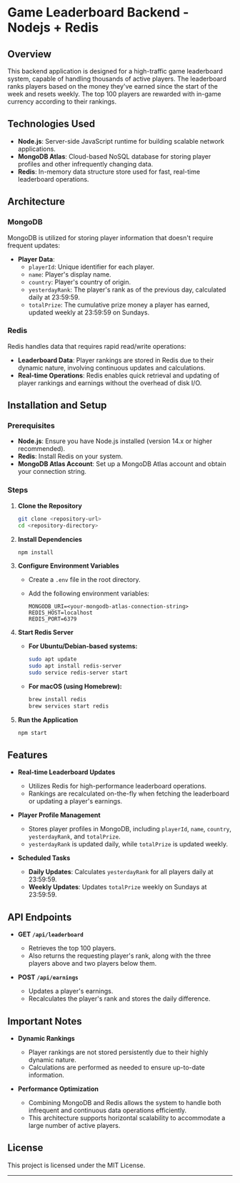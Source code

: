 # Game Leaderboard Backend - Nodejs + Redis

## Overview

This backend application is designed for a high-traffic game leaderboard system, capable of handling thousands of active players. The leaderboard ranks players based on the money they've earned since the start of the week and resets weekly. The top 100 players are rewarded with in-game currency according to their rankings.

## Technologies Used

- **Node.js**: Server-side JavaScript runtime for building scalable network applications.
- **MongoDB Atlas**: Cloud-based NoSQL database for storing player profiles and other infrequently changing data.
- **Redis**: In-memory data structure store used for fast, real-time leaderboard operations.

## Architecture

### MongoDB

MongoDB is utilized for storing player information that doesn't require frequent updates:

- **Player Data**:
  - `playerId`: Unique identifier for each player.
  - `name`: Player's display name.
  - `country`: Player's country of origin.
  - `yesterdayRank`: The player's rank as of the previous day, calculated daily at 23:59:59.
  - `totalPrize`: The cumulative prize money a player has earned, updated weekly at 23:59:59 on Sundays.

### Redis

Redis handles data that requires rapid read/write operations:

- **Leaderboard Data**: Player rankings are stored in Redis due to their dynamic nature, involving continuous updates and calculations.
- **Real-time Operations**: Redis enables quick retrieval and updating of player rankings and earnings without the overhead of disk I/O.

## Installation and Setup

### Prerequisites

- **Node.js**: Ensure you have Node.js installed (version 14.x or higher recommended).
- **Redis**: Install Redis on your system.
- **MongoDB Atlas Account**: Set up a MongoDB Atlas account and obtain your connection string.

### Steps

1. **Clone the Repository**

   ```bash
   git clone <repository-url>
   cd <repository-directory>
   ```

2. **Install Dependencies**

   ```bash
   npm install
   ```

3. **Configure Environment Variables**

   - Create a `.env` file in the root directory.
   - Add the following environment variables:

     ```env
     MONGODB_URI=<your-mongodb-atlas-connection-string>
     REDIS_HOST=localhost
     REDIS_PORT=6379
     ```

4. **Start Redis Server**

   - **For Ubuntu/Debian-based systems:**

     ```bash
     sudo apt update
     sudo apt install redis-server
     sudo service redis-server start
     ```

   - **For macOS (using Homebrew):**

     ```bash
     brew install redis
     brew services start redis
     ```

5. **Run the Application**

   ```bash
   npm start
   ```

## Features

- **Real-time Leaderboard Updates**

  - Utilizes Redis for high-performance leaderboard operations.
  - Rankings are recalculated on-the-fly when fetching the leaderboard or updating a player's earnings.

- **Player Profile Management**

  - Stores player profiles in MongoDB, including `playerId`, `name`, `country`, `yesterdayRank`, and `totalPrize`.
  - `yesterdayRank` is updated daily, while `totalPrize` is updated weekly.

- **Scheduled Tasks**

  - **Daily Updates**: Calculates `yesterdayRank` for all players daily at 23:59:59.
  - **Weekly Updates**: Updates `totalPrize` weekly on Sundays at 23:59:59.

## API Endpoints

- **GET `/api/leaderboard`**

  - Retrieves the top 100 players.
  - Also returns the requesting player's rank, along with the three players above and two players below them.

- **POST `/api/earnings`**

  - Updates a player's earnings.
  - Recalculates the player's rank and stores the daily difference.

## Important Notes

- **Dynamic Rankings**

  - Player rankings are not stored persistently due to their highly dynamic nature.
  - Calculations are performed as needed to ensure up-to-date information.

- **Performance Optimization**

  - Combining MongoDB and Redis allows the system to handle both infrequent and continuous data operations efficiently.
  - This architecture supports horizontal scalability to accommodate a large number of active players.

## License

This project is licensed under the MIT License.

---
